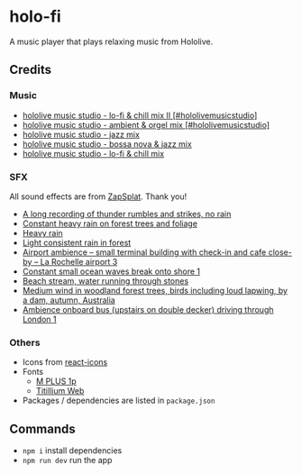 # holo-fi

A music player that plays relaxing music from Hololive.

## Credits

### Music

- [hololive music studio - lo-fi & chill mix II [#hololivemusicstudio]](https://www.youtube.com/watch?v=cBlrARl9tIQ&list=PL1NeGg1woXqnC8Rh_M0oO0QashTHocZqv)
- [hololive music studio - ambient & orgel mix [#hololivemusicstudio]](https://www.youtube.com/watch?v=899x5rU9mX8&list=PL1NeGg1woXqnC8Rh_M0oO0QashTHocZqv&index=2)
- [hololive music studio - jazz mix](https://www.youtube.com/watch?v=WFWw821wozI&list=PL1NeGg1woXqnC8Rh_M0oO0QashTHocZqv&index=3)
- [hololive music studio - bossa nova & jazz mix](https://www.youtube.com/watch?v=VPBqpyub4Kc&list=PL1NeGg1woXqnC8Rh_M0oO0QashTHocZqv&index=4)
- [hololive music studio - lo-fi & chill mix](https://www.youtube.com/watch?v=XD1t7JHbge0&list=PL1NeGg1woXqnC8Rh_M0oO0QashTHocZqv&index=5)

### SFX

All sound effects are from [ZapSplat](https://www.zapsplat.com/). Thank you!

- [A long recording of thunder rumbles and strikes, no rain](https://www.zapsplat.com/music/a-long-recording-of-thunder-rumbles-and-strikes-no-rain/)
- [Constant heavy rain on forest trees and foliage](https://www.zapsplat.com/music/constant-heavy-rain-on-forest-trees-and-foliage/)
- [Heavy rain](https://www.zapsplat.com/music/heavy-rain/)
- [Light consistent rain in forest](https://www.zapsplat.com/music/light-consistent-rain-in-forest/)
- [Airport ambience – small terminal building with check-in and cafe close-by – La Rochelle airport 3](https://www.zapsplat.com/music/airport-ambience-small-terminal-building-with-check-in-and-cafe-close-by-la-rochelle-airport-3/)
- [Constant small ocean waves break onto shore 1](https://www.zapsplat.com/music/constant-small-ocean-waves-break-onto-shore-1/)
- [Beach stream, water running through stones](https://www.zapsplat.com/music/beach-stream-water-running-through-stones/)
- [Medium wind in woodland forest trees, birds including loud lapwing, by a dam, autumn, Australia](https://www.zapsplat.com/music/medium-wind-in-woodland-forest-trees-birds-including-loud-lapwing-by-a-dam-autumn-australia/)
- [Ambience onboard bus (upstairs on double decker) driving through London 1](https://www.zapsplat.com/music/ambience-onboard-bus-upstairs-on-double-decker-driving-through-london-1-2/)

### Others

- Icons from [react-icons](https://react-icons.github.io/react-icons/)
- Fonts
  - [M PLUS 1p](https://fonts.google.com/specimen/M+PLUS+1p)
  - [Titillium Web](https://fonts.google.com/specimen/Titillium+Web)
- Packages / dependencies are listed in `package.json`

## Commands

- `npm i` install dependencies
- `npm run dev` run the app